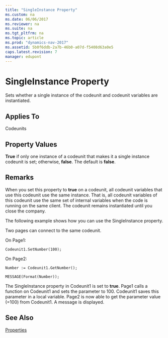 ```yaml
---
title: "SingleInstance Property"
ms.custom: na
ms.date: 06/06/2017
ms.reviewer: na
ms.suite: na
ms.tgt_pltfrm: na
ms.topic: article
ms.prod: "dynamics-nav-2017"
ms.assetid: 5b0f6ddb-2a7b-46b0-a07d-f5408d63a0e5
caps.latest.revision: 7
manager: edupont
---
```

# SingleInstance Property
Sets whether a single instance of the codeunit and codeunit variables are instantiated.  
  
## Applies To  
 Codeunits  
  
## Property Values  
 **True** if only one instance of a codeunit that makes it a single instance codeunit is set; otherwise, **false**. The default is **false**.  
  
## Remarks  
 When you set this property to **true** on a codeunit, all codeunit variables that use this codeunit use the same instance. That is, all codeunit variables of this codeunit use the same set of internal variables when the code is running on the same client. The codeunit remains instantiated until you close the company.  
  
 The following example shows how you can use the SingleInstance property.  
  
 Two pages can connect to the same codeunit.  
  
 On Page1:  
  
 `Codeunit1.SetNumber(100);`  
  
 On Page2:  
  
 `Number := Codeunit1.GetNumber();`  
  
 `MESSAGE(Format(Number));`  
  
 The SingleInstance property in Codeunit1 is set to **true**. Page1 calls a function on Codeunit1 and sets the parameter to 100. Codeunit1 saves this parameter in a local variable. Page2 is now able to get the parameter value \(=100\) from Codeunit1. A message is displayed.  
  
## See Also  
 [Properties](Properties.md)